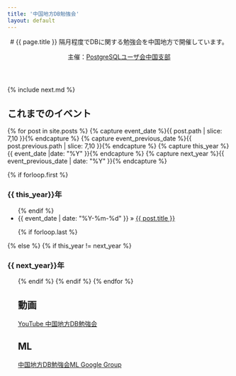 ```yaml
---
title: '中国地方DB勉強会'
layout: default
---
```


<header class="post-header" markdown="1">
# {{ page.title }}
隔月程度でDBに関する勉強会を中国地方で開催しています。

主催：[PostgreSQLユーザ会中国支部](http://www.postgresql.jp/branch)
</header>

<article class="post-content" markdown="1">
{% include next.md %}
</article>

<footer>
<article class="post-content">

<h2>これまでのイベント</h2>

{% for post in site.posts %}
  {% capture event_date %}{{ post.path | slice: 7,10 }}{% endcapture %}
  {% capture event_previous_date %}{{ post.previous.path | slice: 7,10 }}{% endcapture %}
  {% capture this_year %}{{ event_date |date: "%Y" }}{% endcapture %}
  {% capture next_year %}{{ event_previous_date | date: "%Y" }}{% endcapture %}

  {% if forloop.first %}
    <h3>{{ this_year}}年</h3>
	<ul class="posts">
  {% endif %}
    <li><span>{{ event_date | date: "%Y-%m-%d" }}</span> &raquo; <a href="{{ post.url }}">{{ post.title }}</a></li>

  {% if forloop.last %}
    </ul>
  {% else %}
    {% if this_year != next_year %}
    </ul>
    <h3>{{ next_year}}年</h3>
	<ul class="posts">
    {% endif %}
  {% endif %}
{% endfor %}


<h2>動画</h2>

<a href="https://www.youtube.com/channel/UCnEB2iQFE8DqgqXeIArye3g">YouTube 中国地方DB勉強会</a>

<h2>ML</h2>

<a href="https://groups.google.com/forum/#!forum/dbstudychugoku">中国地方DB勉強会ML Google Group</a>

</article>
</footer>

